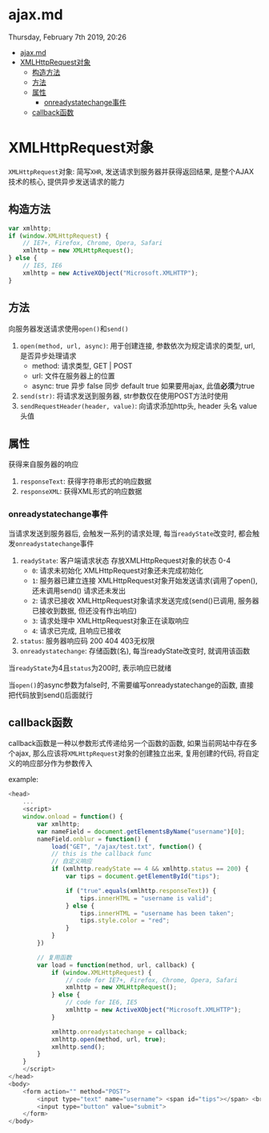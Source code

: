 # ajax.md
Thursday, February 7th 2019, 20:26

<!-- @import "[TOC]" {cmd="toc" depthFrom=1 depthTo=6 orderedList=false} -->
<!-- code_chunk_output -->

* [ajax.md](#ajaxmd)
* [XMLHttpRequest对象](#xmlhttprequest对象)
	* [构造方法](#构造方法)
	* [方法](#方法)
	* [属性](#属性)
		* [onreadystatechange事件](#onreadystatechange事件)
	* [callback函数](#callback函数)

<!-- /code_chunk_output -->

# XMLHttpRequest对象

`XMLHttpRequest`对象: 简写`XHR`, 发送请求到服务器并获得返回结果, 是整个AJAX技术的核心, 提供异步发送请求的能力

## 构造方法

```js
var xmlhttp;
if (window.XMLHttpRequest) {
    // IE7+, Firefox, Chrome, Opera, Safari
    xmlhttp = new XMLHttpRequest();
} else {
    // IE5, IE6
    xmlhttp = new ActiveXObject("Microsoft.XMLHTTP");
}
```

## 方法

向服务器发送请求使用`open()`和`send()`

1. `open(method, url, async)`: 用于创建连接, 参数依次为规定请求的类型, url, 是否异步处理请求
    * method: 请求类型, GET | POST
    * url: 文件在服务器上的位置
    * async: true 异步 false 同步 default true 如果要用ajax, 此值**必须**为true
2. `send(str)`: 将请求发送到服务器, str参数仅在使用POST方法时使用
3. `sendRequestHeader(header, value)`: 向请求添加http头, header 头名 value 头值

## 属性

获得来自服务器的响应

1. `responseText`: 获得字符串形式的响应数据
2. `responseXML`: 获得XML形式的响应数据

### onreadystatechange事件

当请求发送到服务器后, 会触发一系列的请求处理, 每当`readyState`改变时, 都会触发`onreadystatechange`事件

1. `readyState`: 客户端请求状态 存放XMLHttpRequest对象的状态 0-4
    * `0`: 请求未初始化 XMLHttpRequest对象还未完成初始化
    * `1`: 服务器已建立连接 XMLHttpRequest对象开始发送请求(调用了open(), 还未调用send() 请求还未发出
    * `2`: 请求已接收 XMLHttpRequest对象请求发送完成(send()已调用, 服务器已接收到数据, 但还没有作出响应)
    * `3`: 请求处理中 XMLHttpRequest对象正在读取响应
    * `4`: 请求已完成, 且响应已接收
2. `status`: 服务器响应码 200 404 403无权限
3. `onreadystatechange`: 存储函数(名), 每当readyState改变时, 就调用该函数

当`readyState`为4且`status`为200时, 表示响应已就绪

当`open()`的async参数为false时, 不需要编写onreadystatechange的函数, 直接把代码放到send()后面就行

## callback函数

callback函数是一种以参数形式传递给另一个函数的函数, 如果当前网站中存在多个ajax, 那么应该将`XMLHttpRequest`对象的创建独立出来, 复用创建的代码, 将自定义的响应部分作为参数传入

example:

```js
<head>
	...
	<script>
	window.onload = function() {
		var xmlhttp;
		var nameField = document.getElementsByName("username")[0];
		nameField.onblur = function() {
			load("GET", "/ajax/test.txt", function() {
			// this is the callback func
			// 自定义响应
			if (xmlhttp.readyState == 4 && xmlhttp.status == 200) {
				var tips = document.getElementById("tips");

				if ("true".equals(xmlhttp.responseText)) {
					tips.innerHTML = "username is valid";
				} else {
					tips.innerHTML = "username has been taken";
					tips.style.color = "red";
				}
			}
		})

		// 复用函数
		var load = function(method, url, callback) {
			if (window.XMLHttpRequest) {
				// code for IE7+, Firefox, Chrome, Opera, Safari
				xmlhttp = new XMLHttpRequest();
			} else {
				// code for IE6, IE5
				xmlhttp = new ActiveXObject("Microsoft.XMLHTTP");
			}

			xmlhttp.onreadystatechange = callback;
			xmlhttp.open(method, url, true);
			xmlhttp.send();
		}
	}
	</script>
</head>
<body>
	<form action="" method="POST">
		<input type="text" name="username"> <span id="tips"></span> <br>
		<input type="button" value="submit">
	</form>
</body>
```
